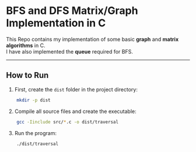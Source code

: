 # BFS and DFS Matrix/Graph Implementation in C
This Repo contains my implementation of some basic **graph** and **matrix algorithms** in C.  
I have also implemented the **queue** required for BFS.

---
## How to Run
1. First, create the `dist` folder in the project directory:
```bash
    mkdir -p dist
```
2. Compile all source files and create the executable:
```bash
    gcc -Iinclude src/*.c -o dist/traversal
```
3. Run the program:
```bash
    ./dist/traversal
```